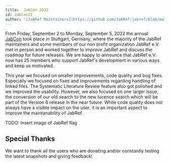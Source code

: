```yaml
---
title:  JabCon 2022
id: JabCon22
author: "[JabRef Maintainers](https://github.com/JabRef/jabref/blob/main/MAINTAINERS)"
---
```


From Friday, September 2 to Monday, September 5, 2022 the annual [JabCon](https://jabcon.jabref.org/) took place in Stuttgart, Germany, where the majority of the JabRef maintainers and some members of our non profit organization JabRef e.V. met in person and worked together to improve JabRef and discuss the roadmap for future releases.
We are happy to announce that JabRef e.V. now has 25 members who support JabRef's development in various ways and keep us motivated.

This year we focused on smaller improvements, code quality and bug fixes. Especially we focused on fixes and improvements regarding handling of linked files. The Systematic Literature Review feature also got polished and we improved the usability. However, we also focused on one larger issue, the conversion of our old search to the new lucence search which will be part of the Version 6 release in the near future. While code quality does not always have a visible impact on the user, it is an important aspect to improve the maintanability of JabRef.

TODO: Insert image of JabRef flag

## Special Thanks

We want to thank all the users who are donating and/or constantly testing the latest snapshots and giving feedback!
